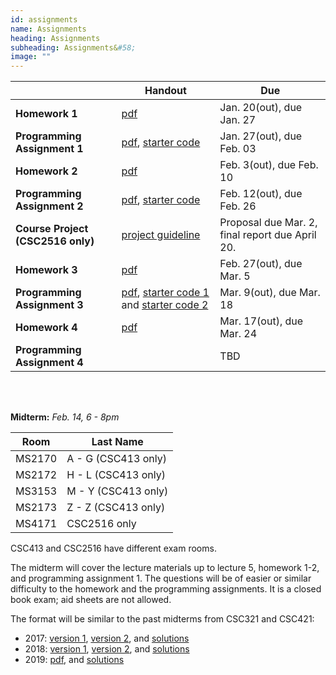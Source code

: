 ```yaml
---
id: assignments
name: Assignments
heading: Assignments
subheading: Assignments&#58;
image: ""
---
```


|           | Handout                | Due
|-----------|------------------------|---------
| **Homework 1**   |  [pdf](/assets/misc/HW01.pdf)        | Jan. 20(out), due Jan. 27 
| **Programming Assignment 1**   | [pdf](/assets/misc/PA01.pdf), [starter code](/assets/misc/a1-code.zip)       | Jan. 27(out), due Feb. 03 
| **Homework 2**   |  [pdf](/assets/misc/HW02.pdf)        | Feb. 3(out), due Feb. 10 
| **Programming Assignment 2**   | [pdf](/assets/misc/PA02.pdf), [starter code](https://colab.research.google.com/drive/11sH_zV08QvCAYrGDv83lI9-5mnmln3SV#scrollTo=JyzOT64xkqy6)       | Feb. 12(out), due Feb. 26 
| **Course Project (CSC2516 only)**   |  [project guideline](/assets/misc/project_handout.pdf)        | Proposal due Mar. 2, final report due April 20. 
| **Homework 3**   |  [pdf](/assets/misc/HW03.pdf)       | Feb. 27(out), due Mar. 5 
| **Programming Assignment 3**   |  [pdf](/assets/misc/PA03.pdf), [starter code 1](https://colab.research.google.com/drive/1rHYoCXb96INsxCSc1G4OmZhisnuabsIH) and [starter code 2](https://colab.research.google.com/drive/1QMGZsQ5u7JWuXiwvOhaH_OUd8Cn8E3aw)     | Mar. 9(out), due Mar. 18
| **Homework 4**   |  [pdf](/assets/misc/HW04.pdf)       | Mar. 17(out), due Mar. 24
| **Programming Assignment 4**   |          | TBD 

<br/> 

<br/> 

**Midterm:**  *Feb. 14, 6 - 8pm*

| Room         |    Last Name | 
|--------------|--------------|
| MS2170  | A - G (CSC413 only)      |
| MS2172  | H - L (CSC413 only)      |
| MS3153  | M - Y (CSC413 only)      |
| MS2173  | Z - Z (CSC413 only)      |
| MS4171  | CSC2516 only      |

CSC413 and CSC2516 have different exam rooms. 

The midterm will cover the lecture materials up to lecture 5, homework 1-2, and programming assignment 1. The questions will be of easier or similar difficulty to the homework and the programming assignments. It is a closed book exam; aid sheets are not allowed.

The format will be similar to the past midterms from CSC321 and CSC421:

- 2017: [version 1](http://www.cs.toronto.edu/~rgrosse/courses/csc321_2018/practice_tests/midterm2017a.pdf), [version 2](http://www.cs.toronto.edu/~rgrosse/courses/csc321_2018/practice_tests/midterm2017b.pdf), and [solutions](http://www.cs.toronto.edu/~rgrosse/courses/csc321_2018/practice_tests/midterm2017_solutions.pdf)
- 2018: [version 1](http://www.cs.toronto.edu/~rgrosse/courses/csc321_2018/exams/midterm2.pdf), [version 2](http://www.cs.toronto.edu/~rgrosse/courses/csc321_2018/exams/midterm1.pdf), and [solutions](http://www.cs.toronto.edu/~rgrosse/courses/csc321_2018/exams/midterm_solutions.pdf)
- 2019: [pdf](/assets/misc/midterm_2019.pdf), and [solutions](/assets/misc/midterm_2019_solutions.pdf)

